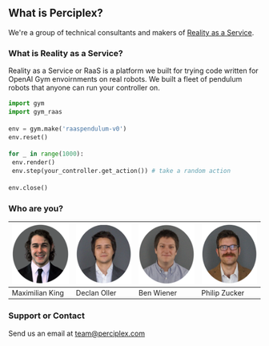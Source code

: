 ## What is Perciplex?

We're a group of technical consultants and makers of [Reality as a Service](https://raas.perciplex.com). 

### What is Reality as a Service?

Reality as a Service or RaaS is a platform we built for trying code written for OpenAI Gym envoirnments on real robots. We built a fleet of pendulum robots that anyone can run your controller on.

```python
import gym
import gym_raas

env = gym.make('raaspendulum-v0')
env.reset()

for _ in range(1000):
 env.render()
 env.step(your_controller.get_action()) # take a random action

env.close()
```

### Who are you?
<img src="max_circle.png" alt="Max" width="120px" height="120px">|<img src="declan_circle.png" alt="Declan" width="120px" height="120px">|<img src="ben_circle.png" alt="Bax" width="120px" height="120px">|<img src="phil_circle.png" alt="Pax" width="120px" height="120px">
--|--|--|--
Maximilian King|Declan Oller|Ben Wiener|Philip Zucker


### Support or Contact
Send us an email at [team@perciplex.com](mailto:team@perciplex.com)

